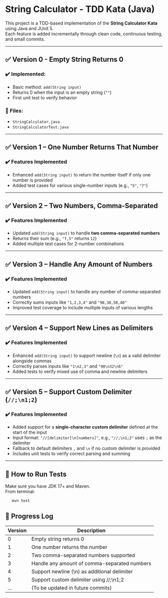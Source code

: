 # String Calculator - TDD Kata (Java)

This project is a TDD-based implementation of the **String Calculator Kata** using Java and JUnit 5.  
Each feature is added incrementally through clean code, continuous testing, and small commits.

---

## ✅ Version 0 - Empty String Returns 0

### ✔️ Implemented:
- Basic method: `add(String input)`
- Returns 0 when the input is an empty string (`""`)
- First unit test to verify behavior

### 📁 Files:
- `StringCalculator.java`
- `StringCalculatorTest.java`

---

## ✅ Version 1 – One Number Returns That Number

### ✔️ Features Implemented
- Enhanced `add(String input)` to return the number itself if only one number is provided
- Added test cases for various single-number inputs (e.g., `"5"`, `"7"`)

---

## ✅ Version 2 – Two Numbers, Comma-Separated

### ✔️ Features Implemented
- Updated `add(String input)` to handle **two comma-separated numbers**
- Returns their sum (e.g., `"7,5"` returns `12`)
- Added multiple test cases for 2-number combinations

---

## ✅ Version 3 – Handle Any Amount of Numbers

### ✔️ Features Implemented
- Updated `add(String input)` to handle any number of comma-separated numbers
- Correctly sums inputs like `"1,2,3,4"` and `"90,38,58,40"`
- Improved test coverage to include multiple inputs of various lengths

---

## ✅ Version 4 – Support New Lines as Delimiters

### ✔️ Features Implemented
- Enhanced `add(String input)` to support newline (`\n`) as a valid delimiter alongside commas
- Correctly parses inputs like `"1\n2,3"` and `"90\n32\n6"`
- Added tests to verify mixed use of comma and newline delimiters

---

## ✅ Version 5 – Support Custom Delimiter (`//;\n1;2`)

### ✔️ Features Implemented
- Added support for a **single-character custom delimiter** defined at the start of the input
- Input format: `"//[delimiter]\n[numbers]"`, e.g., `"//;\n1;2"` uses `;` as the delimiter
- Fallback to default delimiters `,` and `\n` if no custom delimiter is provided
- Includes unit tests to verify correct parsing and summing

---

## 🔧 How to Run Tests

Make sure you have JDK 17+ and Maven.  
From terminal:

```bash
   mvn test
```

## 🔄 Progress Log

| Version | Description                                  |
|---------|----------------------------------------------| 
| 0       | Empty string returns 0                       |
| 1       | One number returns the number                |
| 2       | Two comma-separated numbers supported        |
| 3       | Handle any amount of comma-separated numbers |
| 4       | Support newline (\n) as additional delimiter |
| 5       | Support custom delimiter using //;\n1;2      |
| ...     | (To be updated in future commits)            |
